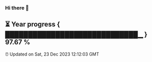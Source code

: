 ### Hi there 👋
⏳ Year progress { █████████████████████████████▁ } 97.67 %
---
⏰ Updated on Sat, 23 Dec 2023 12:12:03 GMT


